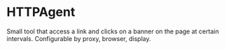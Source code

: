 HTTPAgent
=========

Small tool that access a link and clicks on a banner on the page at certain intervals. Configurable by proxy, browser, display.

